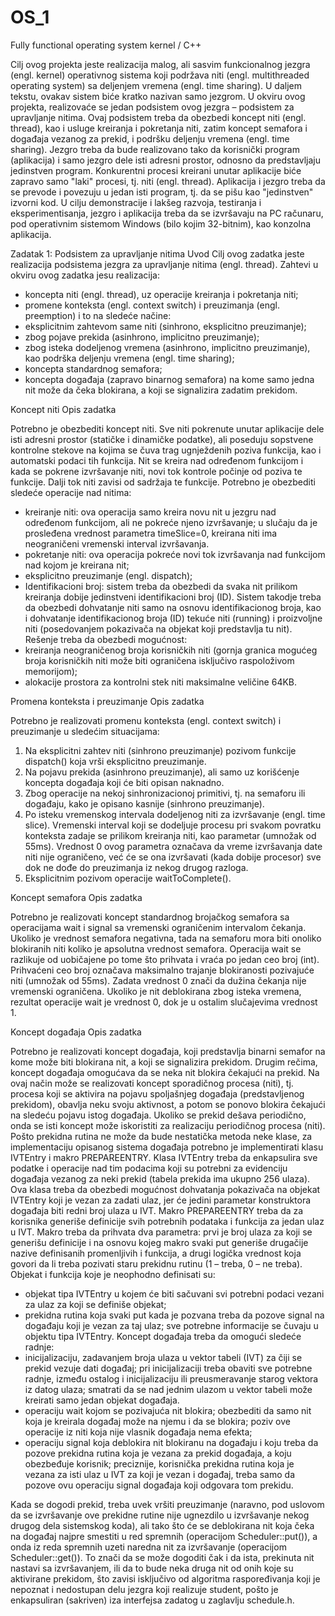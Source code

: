 # OS_1
Fully functional operating system kernel / C++

Cilj ovog projekta jeste realizacija malog, ali sasvim funkcionalnog jezgra (engl. kernel)
operativnog sistema koji podržava niti (engl. multithreaded operating system) sa deljenjem
vremena (engl. time sharing). U daljem tekstu, ovakav sistem biće kratko nazivan samo jezgrom.
U okviru ovog projekta, realizovaće se jedan podsistem ovog jezgra – podsistem za upravljanje nitima. 
Ovaj podsistem treba da obezbedi koncept niti (engl. thread), kao i usluge
kreiranja i pokretanja niti, zatim koncept semafora i događaja vezanog za prekid, i podršku
deljenju vremena (engl. time sharing). Jezgro treba da bude realizovano tako da korisnički program (aplikacija) 
i samo jezgro dele isti adresni prostor, odnosno da predstavljaju jedinstven program. Konkurentni
procesi kreirani unutar aplikacije biće zapravo samo "laki" procesi, tj. niti (engl. thread).
Aplikacija i jezgro treba da se prevode i povezuju u jedan isti program, tj. da se pišu kao
"jedinstven" izvorni kod. U cilju demonstracije i lakšeg razvoja, testiranja i eksperimentisanja, jezgro i
aplikacija treba da se izvršavaju na PC računaru, pod operativnim sistemom Windows (bilo
kojim 32-bitnim), kao konzolna aplikacija.


Zadatak 1: Podsistem za upravljanje nitima
Uvod
Cilj ovog zadatka jeste realizacija podsistema jezgra za upravljanje nitima (engl. thread).
Zahtevi u okviru ovog zadatka jesu realizacija:
- koncepta niti (engl. thread), uz operacije kreiranja i pokretanja niti;
- promene konteksta (engl. context switch) i preuzimanja (engl. preemption) i to na
sledeće načine:
- eksplicitnim zahtevom same niti (sinhrono, eksplicitno preuzimanje);
- zbog pojave prekida (asinhrono, implicitno preuzimanje);
- zbog isteka dodeljenog vremena (asinhrono, implicitno preuzimanje), kao
podrška deljenju vremena (engl. time sharing);
- koncepta standardnog semafora;
- koncepta događaja (zapravo binarnog semafora) na kome samo jedna nit može da čeka
blokirana, a koji se signalizira zadatim prekidom.

Koncept niti
Opis zadatka

Potrebno je obezbediti koncept niti. Sve niti pokrenute unutar aplikacije dele isti
adresni prostor (statičke i dinamičke podatke), ali poseduju sopstvene kontrolne stekove na
kojima se čuva trag ugnježdenih poziva funkcija, kao i automatski podaci tih funkcija.
Nit se kreira nad određenom funkcijom i kada se pokrene izvršavanje niti, novi tok
kontrole počinje od poziva te funkcije. Dalji tok niti zavisi od sadržaja te funkcije.
Potrebno je obezbediti sledeće operacije nad nitima:
- kreiranje niti: ova operacija samo kreira novu nit u jezgru nad određenom funkcijom,
ali ne pokreće njeno izvršavanje; u slučaju da je prosleđena vrednost parametra
timeSlice=0, kreirana niti ima neograničeni vremenski interval izvršavanja.
- pokretanje niti: ova operacija pokreće novi tok izvršavanja nad funkcijom nad kojom
je kreirana nit;
- eksplicitno preuzimanje (engl. dispatch);
- Identifikacioni broj: sistem treba da obezbedi da svaka nit prilikom kreiranja dobije jedinstveni
identifikacioni broj (ID). Sistem takodje treba da obezbedi dohvatanje niti
samo na osnovu identifikacionog broja, kao i dohvatanje identifikacionog broja (ID)
tekuće niti (running) i proizvoljne niti (posedovanjem pokazivača na objekat koji
predstavlja tu nit).
Rešenje treba da obezbedi mogućnost:
- kreiranja neograničenog broja korisničkih niti (gornja granica mogućeg broja
korisničkih niti može biti ograničena isključivo raspoloživom memorijom);
- alokacije prostora za kontrolni stek niti maksimalne veličine 64KB.



Promena konteksta i preuzimanje
Opis zadatka

Potrebno je realizovati promenu konteksta (engl. context switch) i preuzimanje u sledećim
situacijama:

1. Na eksplicitni zahtev niti (sinhrono preuzimanje) pozivom funkcije dispatch() koja
vrši eksplicitno preuzimanje.
2. Na pojavu prekida (asinhrono preuzimanje), ali samo uz korišćenje koncepta događaja
koji će biti opisan naknadno.
3. Zbog operacije na nekoj sinhronizacionoj primitivi, tj. na semaforu ili događaju, kako
je opisano kasnije (sinhrono preuzimanje).
4. Po isteku vremenskog intervala dodeljenog niti za izvršavanje (engl. time slice).
Vremenski interval koji se dodeljuje procesu pri svakom povratku konteksta zadaje se
prilikom kreiranja niti, kao parametar (umnožak od 55ms). Vrednost 0 ovog parametra
označava da vreme izvršavanja date niti nije ograničeno, već će se ona izvršavati
(kada dobije procesor) sve dok ne dođe do preuzimanja iz nekog drugog razloga.
5. Eksplicitnim pozivom operacije waitToComplete().



Koncept semafora
Opis zadatka

Potrebno je realizovati koncept standardnog brojačkog semafora sa operacijama wait i signal
sa vremenski ograničenim intervalom čekanja. Ukoliko je vrednost semafora negativna, tada
na semaforu mora biti onoliko blokiranih niti koliko je apsolutna vrednost semafora.
Operacija wait se razlikuje od uobičajene po tome što prihvata i vraća po jedan ceo broj (int).
Prihvaćeni ceo broj označava maksimalno trajanje blokiranosti pozivajuće niti (umnožak od
55ms). Zadata vrednost 0 znači da dužina čekanja nije vremenski ograničena. Ukoliko je nit
deblokirana zbog isteka vremena, rezultat operacije wait je vrednost 0, dok je u ostalim
slučajevima vrednost 1.



Koncept događaja
Opis zadatka

Potrebno je realizovati koncept događaja, koji predstavlja binarni semafor na kome
može biti blokirana nit, a koji se signalizira prekidom. Drugim rečima, koncept događaja
omogućava da se neka nit blokira čekajući na prekid. Na ovaj način može se realizovati
koncept sporadičnog procesa (niti), tj. procesa koji se aktivira na pojavu spoljašnjeg događaja
(predstavljenog prekidom), obavlja neku svoju aktivnost, a potom se ponovo blokira čekajući
na sledeću pojavu istog događaja. Ukoliko se prekid dešava periodično, onda se isti koncept
može iskoristiti za realizaciju periodičnog procesa (niti).
Pošto prekidna rutina ne može da bude nestatička metoda neke klase, za
implementaciju opisanog sistema događaja potrebno je implementirati klasu IVTEntry i makro
PREPAREENTRY. Klasa IVTEntry treba da enkapsulira sve podatke i operacije nad tim
podacima koji su potrebni za evidenciju događaja vezanog za neki prekid (tabela prekida ima
ukupno 256 ulaza). Ova klasa treba da obezbedi mogućnost dohvatanja pokazivača na objekat
IVTEntry koji je vezan za zadati ulaz, jer će jedini parametar konstruktora događaja biti redni
broj ulaza u IVT. Makro PREPAREENTRY treba da za korisnika generiše definicije svih
potrebnih podataka i funkcija za jedan ulaz u IVT. Makro treba da prihvata dva parametra:
prvi je broj ulaza za koji se generišu definicije i na osnovu kojeg makro svaki put generiše
drugačije nazive definisanih promenljivih i funkcija, a drugi logička vrednost koja govori da li
treba pozivati staru prekidnu rutinu (1 – treba, 0 – ne treba). Objekat i funkcija koje je
neophodno definisati su:

- objekat tipa IVTEntry u kojem će biti sačuvani svi potrebni podaci vezani za ulaz za
koji se definiše objekat;
- prekidna rutina koja svaki put kada je pozvana treba da pozove signal na događaju koji
je vezan za taj ulaz; sve potrebne informacije se čuvaju u objektu tipa IVTEntry.
Koncept događaja treba da omogući sledeće radnje:
- inicijalizaciju, zadavanjem broja ulaza u vektor tabeli (IVT) za čiji se prekid vezuje
dati događaj; pri inicijalizaciji treba obaviti sve potrebne radnje, između ostalog i
inicijalizaciju ili preusmeravanje starog vektora iz datog ulaza; smatrati da se nad
jednim ulazom u vektor tabeli može kreirati samo jedan objekat događaja.
- operaciju wait kojom se pozivajuća nit blokira; obezbediti da samo nit koja je kreirala
događaj može na njemu i da se blokira; poziv ove operacije iz niti koja nije vlasnik
događaja nema efekta;
- operaciju signal koja deblokira nit blokiranu na događaju i koju treba da pozove
prekidna rutina koja je vezana za prekid događaja, a koju obezbeđuje korisnik;
preciznije, korisnička prekidna rutina koja je vezana za isti ulaz u IVT za koji je vezan
i događaj, treba samo da pozove ovu operaciju signal događaja koji odgovara tom
prekidu.

Kada se dogodi prekid, treba uvek vršiti preuzimanje (naravno, pod uslovom da se
izvršavanje ove prekidne rutine nije ugnezdilo u izvršavanje nekog drugog dela sistemskog
koda), ali tako što će se deblokirana nit koja čeka na događaj najpre smestiti u red spremnih
(operacijom Scheduler::put()), a onda iz reda spremnih uzeti naredna nit za izvršavanje
(operacijom Scheduler::get()). To znači da se može dogoditi čak i da ista, prekinuta nit
nastavi sa izvršavanjem, ili da to bude neka druga nit od onih koje su aktivirane prekidom, što
zavisi isključivo od algoritma raspoređivanja koji je nepoznat i nedostupan delu jezgra koji
realizuje student, pošto je enkapsuliran (sakriven) iza interfejsa zadatog u zaglavlju
schedule.h.
